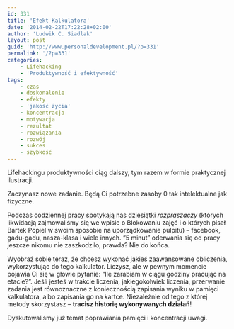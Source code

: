```yaml
---
id: 331
title: 'Efekt Kalkulatora'
date: '2014-02-22T17:22:28+02:00'
author: 'Ludwik C. Siadlak'
layout: post
guid: 'http://www.personaldevelopment.pl/?p=331'
permalink: '/?p=331'
categories:
    - Lifehacking
    - 'Produktywność i efektywność'
tags:
    - czas
    - doskonalenie
    - efekty
    - 'jakość życia'
    - koncentracja
    - motywacja
    - rezultat
    - rozwiązania
    - rozwój
    - sukces
    - szybkość
---
```


Lifehackingu produktywności ciąg dalszy, tym razem w formie praktycznej ilustracji.

Zaczynasz nowe zadanie. Będą Ci potrzebne zasoby 0 tak intelektualne jak fizyczne.

Podczas codziennej pracy spotykają nas dziesiątki *rozpraszaczy* (których likwidacją zajmowaliśmy się we wpisie o Blokowaniu zajęć i o których pisał Bartek Popiel w swoim sposobie na uporządkowanie pulpitu) – facebook, gadu-gadu, nasza-klasa i wiele innych. “5 minut” oderwania się od pracy jeszcze nikomu nie zaszkodziło, prawda? Nie do końca.

Wyobraź sobie teraz, że chcesz wykonać jakieś zaawansowane obliczenia, wykorzystując do tego kalkulator. Liczysz, ale w pewnym momencie pojawia Ci się w głowie pytanie: “Ile zarabiam w ciągu godziny pracując na etacie?”. Jeśli jesteś w trakcie liczenia, jakiegokolwiek liczenia, przerwanie zadania jest równoznaczne z koniecznością zapisania wyniku w pamięci kalkulatora, albo zapisania go na kartce. Niezależnie od tego z której metody skorzystasz – **tracisz historię wykonywanych działań**!

Dyskutowaliśmy już temat poprawiania pamięci i koncentracji uwagi.